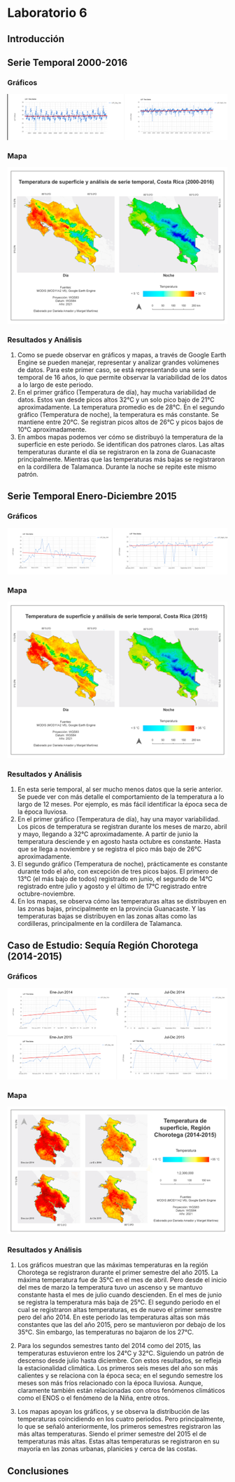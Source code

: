 # Laboratorio 6

## Introducción

## Serie Temporal 2000-2016
### Gráficos
![imagen](Graficos2000.png)
### Mapa
![imagen](Mapa2000.png)
### Resultados y Análisis
1. Como se puede observar en gráficos y mapas, a través de Google Earth Engine se pueden manejar, representar y analizar grandes volúmenes de datos. Para este primer caso, se está representando una serie temporal de 16 años, lo que permite observar la variabilidad de los datos a lo largo de este periodo. 
2. En el primer gráfico (Temperatura de día), hay mucha variabilidad de datos. Estos van desde picos altos 32°C y un solo pico bajo de 21°C aproximadamente. La temperatura promedio es de 28°C. En el segundo gráfico (Temperatura de noche), la temperatura es más constante. Se mantiene entre 20°C. Se registran picos altos de 26°C y picos bajos de 10°C aproximadamente. 
2. En ambos mapas podemos ver cómo se distribuyó la temperatura de la superficie en este periodo. Se identifican dos patrones claros. Las altas temperaturas durante el día se registraron en la zona de Guanacaste principalmente. Mientras que las temperaturas más bajas se registraron en la cordillera de Talamanca. Durante la noche se repite este mismo patrón.  


## Serie Temporal Enero-Diciembre 2015
### Gráficos
![imagen](Graficos2015.png)
### Mapa
![imagen](Mapa2015.png)
### Resultados y Análisis
1. En esta serie temporal, al ser mucho menos datos que la serie anterior. Se puede ver con más detalle el comportamiento de la temperatura a lo largo de 12 meses. Por ejemplo, es más fácil identificar la época seca de la época lluviosa. 
2. En el primer gráfico (Temperatura de día), hay una mayor variabilidad. Los picos de temperatura se registran durante los meses de marzo, abril y mayo, llegando a 32°C aproximadamente. A partir de junio la temperatura desciende y en agosto hasta octubre es constante. Hasta que se llega a noviembre y se registra el pico más bajo de 26°C aproximadamente. 
3. El segundo gráfico (Temperatura de noche), prácticamente es constante durante todo el año, con excepción de tres picos bajos. El primero de 13°C (el más bajo de todos) registrado en junio, el segundo de 14°C registrado entre julio y agosto y el último de 17°C registrado entre octubre-noviembre. 
4. En los mapas, se observa cómo las temperaturas altas se distribuyen en las zonas bajas, principalmente en la provincia Guanacaste. Y las temperaturas bajas se distribuyen en las zonas altas como las cordilleras, principalmente en la cordillera de Talamanca. 


## Caso de Estudio: Sequía Región Chorotega (2014-2015)
### Gráficos
![imagen](GraficosCaso.png)
### Mapa
![imagen](Mapa2014.png)
### Resultados y Análisis 
1. Los gráficos muestran que las máximas temperaturas en la región Chorotega se registraron durante el primer semestre del año 2015. La máxima temperatura fue de 35°C en el mes de abril. Pero desde el inicio del mes de marzo la temperatura tuvo un ascenso y se mantuvo constante hasta el mes de julio cuando descienden. En el mes de junio se registra la temperatura más baja de 25°C. El segundo periodo en el cual se registraron altas temperaturas, es de nuevo el primer semestre pero del año 2014. En este periodo las temperaturas altas son más constantes que las del año 2015, pero se mantuvieron por debajo de los 35°C. Sin embargo, las temperaturas no bajaron de los 27°C. 

2. Para los segundos semestres tanto del 2014 como del 2015, las temperaturas estuvieron entre los 24°C y 32°C. Siguiendo un patrón de descenso desde julio hasta diciembre. Con estos resultados, se refleja la estacionalidad climática. Los primeros seis meses del año son más calientes y se relaciona con la época seca; en el segundo semestre los meses son más fríos relacionado con la época lluviosa. Aunque, claramente también están relacionadas con otros fenómenos climáticos como el ENOS o el fenómeno de la Niña, entre otros. 

3. Los mapas apoyan los gráficos, y se observa la distribución de las temperaturas coincidiendo en los cuatro periodos. Pero principalmente, lo que se señaló anteriormente, los primeros semestres registraron las más altas temperaturas. Siendo el primer semestre del 2015 el de temperaturas más altas. Estas altas temperaturas se registraron en su mayoría en las zonas urbanas, planicies y cerca de las costas. 

## Conclusiones
